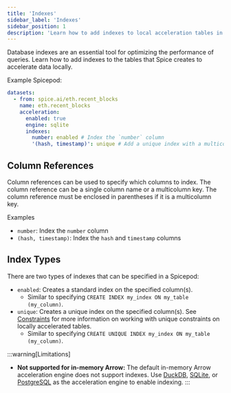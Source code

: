 ```yaml
---
title: 'Indexes'
sidebar_label: 'Indexes'
sidebar_position: 1
description: 'Learn how to add indexes to local acceleration tables in Spice.'
---
```


Database indexes are an essential tool for optimizing the performance of queries. Learn how to add indexes to the tables that Spice creates to accelerate data locally.

Example Spicepod:

```yaml
datasets:
  - from: spice.ai/eth.recent_blocks
    name: eth.recent_blocks
    acceleration:
      enabled: true
      engine: sqlite
      indexes:
        number: enabled # Index the `number` column
        '(hash, timestamp)': unique # Add a unique index with a multicolumn key comprised of the `hash` and `timestamp` columns
```

## Column References

Column references can be used to specify which columns to index. The column reference can be a single column name or a multicolumn key. The column reference must be enclosed in parentheses if it is a multicolumn key.

Examples

- `number`: Index the `number` column
- `(hash, timestamp)`: Index the `hash` and `timestamp` columns

## Index Types

There are two types of indexes that can be specified in a Spicepod:

- `enabled`: Creates a standard index on the specified column(s).
  - Similar to specifying `CREATE INDEX my_index ON my_table (my_column)`.
- `unique`: Creates a unique index on the specified column(s). See [Constraints](./constraints.md) for more information on working with unique constraints on locally accelerated tables.
  - Similar to specifying `CREATE UNIQUE INDEX my_index ON my_table (my_column)`.

:::warning[Limitations]

- **Not supported for in-memory Arrow:** The default in-memory Arrow acceleration engine does not support indexes. Use [DuckDB](/components/data-accelerators/duckdb.md), [SQLite](/components/data-accelerators/duckdb.md), or [PostgreSQL](/components/data-accelerators/postgres/index.md) as the acceleration engine to enable indexing.
  :::
